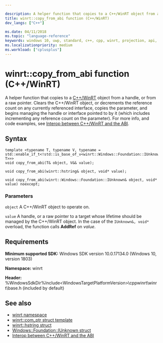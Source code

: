```yaml
---

description: A helper function that copies to a C++/WinRT object from a handle, or from a raw pointer.
title: winrt::copy_from_abi function (C++/WinRT)
dev_langs: ["C++"]

ms.date: 04/11/2018
ms.topic: "language-reference"
keywords: windows 10, uwp, standard, c++, cpp, winrt, projection, api, reference, copy_from_abi
ms.localizationpriority: medium
ms.workload: ["cplusplus"]
---
```


# winrt::copy_from_abi function (C++/WinRT)
A helper function that copies to a [C++/WinRT](/windows/uwp/cpp-and-winrt-apis/intro-to-using-cpp-with-winrt) object from a handle, or from a raw pointer. Clears the C++/WinRT object, or decrements the reference count on any currently referenced interface, copies the parameter, and begins managing the handle or interface pointed to by it (which includes incrementing any reference count on the parameter). For more info, and code examples, see [Interop between C++/WinRT and the ABI](/windows/uwp/cpp-and-winrt-apis/interop-winrt-abi).

## Syntax

```cppwinrt
template <typename T, typename V, typename =
std::enable_if_t<!std::is_base_of_v<winrt::Windows::Foundation::IUnknown, T>>>
void copy_from_abi(T& object, V&& value);

void copy_from_abi(winrt::hstring& object, void* value);

void copy_from_abi(winrt::Windows::Foundation::IUnknown& object, void* value) noexcept;
```

### Parameters
`object`
A C++/WinRT object to operate on.

`value`
A handle, or a raw pointer to a target whose lifetime should be managed by the C++/WinRT object. In the case of the `IUnknown&, void*` overload, the function calls **AddRef** on *value*.

## Requirements
**Minimum supported SDK:** Windows SDK version 10.0.17134.0 (Windows 10, version 1803)

**Namespace:** winrt

**Header:** %WindowsSdkDir%Include\<WindowsTargetPlatformVersion>\cppwinrt\winrt\base.h (included by default)

## See also 
* [winrt namespace](winrt.md)
* [winrt::com_ptr struct template](com-ptr.md)
* [winrt::hstring struct](hstring.md)
* [Windows::Foundation::IUnknown struct](windows-foundation-iunknown.md)
* [Interop between C++/WinRT and the ABI](/windows/uwp/cpp-and-winrt-apis/interop-winrt-abi)

